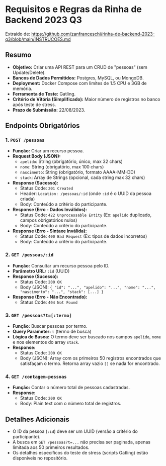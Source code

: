 # Requisitos e Regras da Rinha de Backend 2023 Q3

Extraído de: https://github.com/zanfranceschi/rinha-de-backend-2023-q3/blob/main/INSTRUCOES.md

## Resumo

- **Objetivo:** Criar uma API REST para um CRUD de "pessoas" (sem Update/Delete).
- **Bancos de Dados Permitidos:** Postgres, MySQL, ou MongoDB.
- **Deployment:** Docker Compose com limites de 1.5 CPU e 3GB de memória.
- **Ferramenta de Teste:** Gatling.
- **Critério de Vitória (Simplificado):** Maior número de registros no banco após teste de stress.
- **Prazo de Submissão:** 22/08/2023.

## Endpoints Obrigatórios

### 1. `POST /pessoas`

- **Função:** Criar um recurso pessoa.
- **Request Body (JSON):**
    - `apelido`: String (obrigatório, único, max 32 chars)
    - `nome`: String (obrigatório, max 100 chars)
    - `nascimento`: String (obrigatório, formato AAAA-MM-DD)
    - `stack`: Array de Strings (opcional, cada string max 32 chars)
- **Response (Sucesso):**
    - Status Code: `201 Created`
    - Header: `Location: /pessoas/:id` (onde `:id` é o UUID da pessoa criada)
    - Body: Conteúdo a critério do participante.
- **Response (Erro - Dados Inválidos):**
    - Status Code: `422 Unprocessable Entity` (Ex: `apelido` duplicado, campos obrigatórios nulos)
    - Body: Conteúdo a critério do participante.
- **Response (Erro - Sintaxe Inválida):**
    - Status Code: `400 Bad Request` (Ex: tipos de dados incorretos)
    - Body: Conteúdo a critério do participante.

### 2. `GET /pessoas/:id`

- **Função:** Consultar um recurso pessoa pelo ID.
- **Parâmetro URL:** `:id` (UUID)
- **Response (Sucesso):**
    - Status Code: `200 OK`
    - Body (JSON): `{ "id": "...", "apelido": "...", "nome": "...", "nascimento": "...", "stack": [...] }`
- **Response (Erro - Não Encontrado):**
    - Status Code: `404 Not Found`

### 3. `GET /pessoas?t=[:termo]`

- **Função:** Buscar pessoas por termo.
- **Query Parameter:** `t` (termo de busca)
- **Lógica de Busca:** O termo deve ser buscado nos campos `apelido`, `nome` e nos elementos do array `stack`.
- **Response:**
    - Status Code: `200 OK`
    - Body (JSON): Array com os primeiros 50 registros encontrados que satisfaçam o termo. Retorna array vazio `[]` se nada for encontrado.

### 4. `GET /contagem-pessoas`

- **Função:** Contar o número total de pessoas cadastradas.
- **Response:**
    - Status Code: `200 OK`
    - Body: Plain text com o número total de registros.

## Detalhes Adicionais

- O ID da pessoa (`:id`) deve ser um UUID (versão a critério do participante).
- A busca em `GET /pessoas?t=...` não precisa ser paginada, apenas limitada aos 50 primeiros resultados.
- Os detalhes específicos do teste de stress (scripts Gatling) estão disponíveis no repositório.
